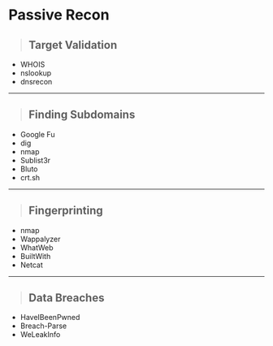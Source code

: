 # Passive Recon

> ## **Target Validation**

- WHOIS
- nslookup
- dnsrecon

------

> ## **Finding Subdomains**

- Google Fu
- dig
- nmap
- Sublist3r
- Bluto
- crt.sh

------

> ## **Fingerprinting**

- nmap
- Wappalyzer
- WhatWeb
- BuiltWith
- Netcat

------

> ## **Data Breaches**

- HaveIBeenPwned
- Breach-Parse
- WeLeakInfo